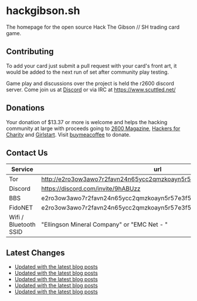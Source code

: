 # hackgibson.sh
The homepage for the open source Hack The Gibson // SH trading card game.


## Contributing

To add your card just submit a pull request with your card's front art, it would be added to the next run of set after community play testing.

Game play and discussions over the project is held the r2600 discord server. Come join us at [Discord](https://discord.com/invite/9hABUzz) or via IRC at https://www.scuttled.net/


## Donations

Your donation of $13.37 or more is welcome and helps the hacking community at large with proceeds going to [2600 Magazine](https://2600.com/), [Hackers for Charity](https://hackersforcharity.org) and [Girlstart](https://girlstart.org).  Visit [buymeacoffee](https://www.buymeacoffee.com/hackgibson.sh) to donate.


## Contact Us

Service | url
-|-
Tor | http://e2ro3ow3awo7r2favn24n65ycc2qmzkoayn5r57e3f56nvjwdcgg32ad.onion
Discord | https://discord.com/invite/9hABUzz
BBS | e2ro3ow3awo7r2favn24n65ycc2qmzkoayn5r57e3f56nvjwdcgg32ad.onion:23
FidoNET | e2ro3ow3awo7r2favn24n65ycc2qmzkoayn5r57e3f56nvjwdcgg32ad.onion:24554
Wifi / Bluetooth SSID | "Ellingson Mineral Company" or "EMC Net - <fidonet address>"

## Latest Changes
<!-- BLOG-POST-LIST:START -->
- [Updated with the latest blog posts](https://github.com/DFW2600/hackgibson.sh/commit/88cefedc9808fdc54a96fa3fcc3b499b5b95370d)
- [Updated with the latest blog posts](https://github.com/DFW2600/hackgibson.sh/commit/93204591873e30a641e2524d87bc0dda7563f348)
- [Updated with the latest blog posts](https://github.com/DFW2600/hackgibson.sh/commit/479357b310d1f312f63a0eb86f5ae2eb174077dc)
- [Updated with the latest blog posts](https://github.com/DFW2600/hackgibson.sh/commit/0ebe6c348fde2f7257b8190c003f4a3674d11086)
- [Updated with the latest blog posts](https://github.com/DFW2600/hackgibson.sh/commit/65822de1a8f1dbc8dcc85ad9514510f738a1e861)
<!-- BLOG-POST-LIST:END -->
